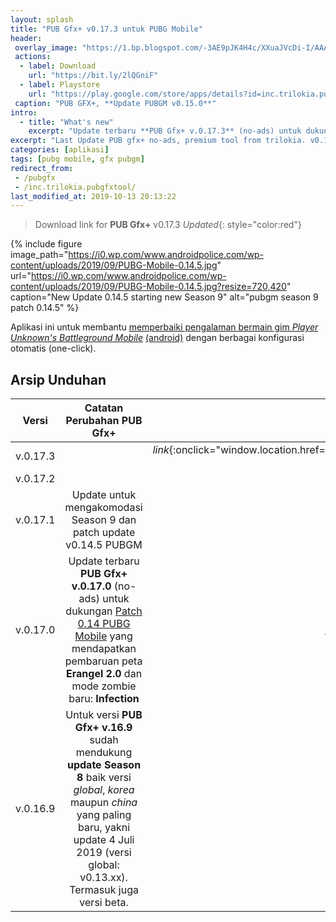 ```yaml
---
layout: splash
title: "PUB Gfx+ v0.17.3 untuk PUBG Mobile"
header:
 overlay_image: "https://1.bp.blogspot.com/-3AE9pJK4H4c/XXuaJVcDi-I/AAAAAAAAPt0/vJyC67GKua4FgMH44HxYbBmQ2Y2v6LJAACLcBGAsYHQ/s1600/season-9.jpg"
 actions:
  - label: Download
    url: "https://bit.ly/2lQGniF"
  - label: Playstore
    url: "https://play.google.com/store/apps/details?id=inc.trilokia.pubgfxtool"
 caption: "PUB GFX+, **Update PUBGM v0.15.0**"
intro:
  - title: "What's new"
    excerpt: "Update terbaru **PUB Gfx+ v.0.17.3** (no-ads) untuk dukungan Patch v0.15.0 PUBGM"
excerpt: "Last Update PUB gfx+ no-ads, premium tool from trilokia. v0.17.1" 
categories: [aplikasi]
tags: [pubg mobile, gfx pubgm]
redirect_from:
 - /pubgfx
 - /inc.trilokia.pubgfxtool/
last_modified_at: 2019-10-13 20:13:22
---
```


> Download link for **PUB Gfx+** v0.17.3 *Updated*{: style="color:red"}

{% include figure image_path="https://i0.wp.com/www.androidpolice.com/wp-content/uploads/2019/09/PUBG-Mobile-0.14.5.jpg" url="https://i0.wp.com/www.androidpolice.com/wp-content/uploads/2019/09/PUBG-Mobile-0.14.5.jpg?resize=720,420" caption="New Update 0.14.5 starting new Season 9" alt="pubgm season 9 patch 0.14.5" %}

Aplikasi ini untuk membantu [memperbaiki pengalaman bermain gim *Player Unknown's Battleground Mobile*](https://www.knoacc.org/2019/07/cara-meningkatkan-grafik-dan-performa-pubg-mobile.html) [(android)](https://play.google.com/store/apps/details?id=com.tencent.ig) dengan berbagai konfigurasi otomatis (one-click).

## Arsip Unduhan

| Versi | Catatan Perubahan PUB Gfx+ | Download |
|---|:---:|---:|
| v.0.17.3 ||_link_{:onclick="window.location.href='https://bit.ly/nganumas'" .btn .btn--success}|
| v.0.17.2 ||none|
| v.0.17.1 | Update untuk mengakomodasi Season 9 dan patch update v0.14.5 PUBGM | [link](https://bit.ly/2lQGniF){:.btn .btn--warning}
| v.0.17.0 | Update terbaru **PUB Gfx+ v.0.17.0** (no-ads) untuk dukungan [Patch 0.14 PUBG Mobile](https://www.knoacc.org/2019/08/pubg-mobile-v014-sudah-bisa-diunduh.html) yang mendapatkan pembaruan peta **Erangel 2.0** dan mode zombie baru: **Infection** | [Link](https://bit.ly/2LmgUGC){:.btn .btn--warning} |
| v.0.16.9 | Untuk versi **PUB Gfx+ v.16.9** sudah mendukung **update Season 8** baik versi _global_, _korea_ maupun _china_ yang paling baru, yakni update 4 Juli 2019 (versi global: v0.13.xx). Termasuk juga versi beta. | [Link](https://bit.ly/30kYKvu){:.btn .btn--danger} |

